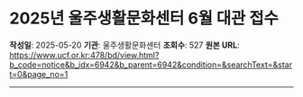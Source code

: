 # 2025년 울주생활문화센터 6월 대관 접수

**작성일**: 2025-05-20
**기관**: 울주생활문화센터
**조회수**: 527
**원본 URL**: https://www.ucf.or.kr:478/bd/view.html?b_code=notice&b_idx=6942&b_parent=6942&condition=&searchText=&start=0&page_no=1

---
